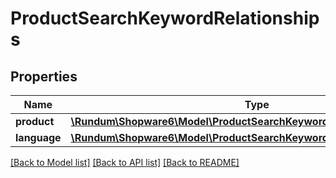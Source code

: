 # ProductSearchKeywordRelationships

## Properties
Name | Type | Description | Notes
------------ | ------------- | ------------- | -------------
**product** | [**\Rundum\Shopware6\Model\ProductSearchKeywordRelationshipsProduct**](ProductSearchKeywordRelationshipsProduct.md) |  | [optional] 
**language** | [**\Rundum\Shopware6\Model\ProductSearchKeywordRelationshipsLanguage**](ProductSearchKeywordRelationshipsLanguage.md) |  | [optional] 

[[Back to Model list]](../../README.md#documentation-for-models) [[Back to API list]](../../README.md#documentation-for-api-endpoints) [[Back to README]](../../README.md)

